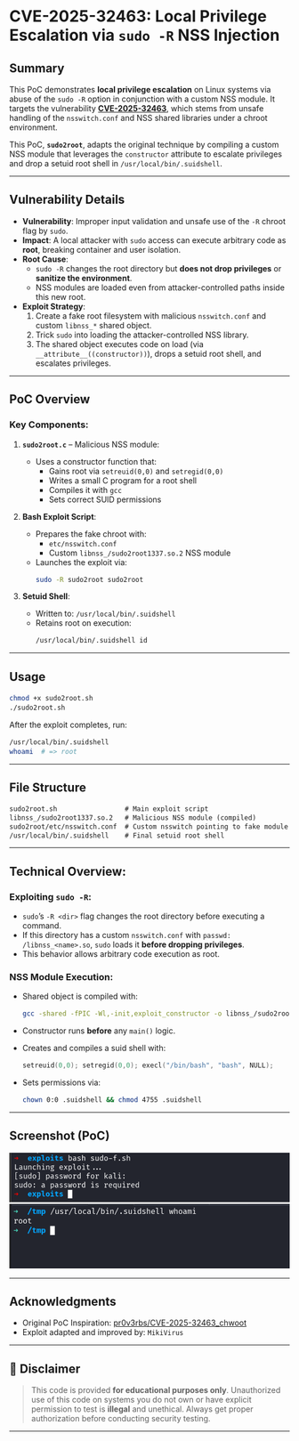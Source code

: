 # CVE-2025-32463: Local Privilege Escalation via `sudo -R` NSS Injection

## Summary

This PoC demonstrates **local privilege escalation** on Linux systems via abuse of the `sudo -R` option in conjunction with a custom NSS module. It targets the vulnerability [**CVE-2025-32463**](https://github.com/pr0v3rbs/CVE-2025-32463_chwoot), which stems from unsafe handling of the `nsswitch.conf` and NSS shared libraries under a chroot environment.

This PoC, **`sudo2root`**, adapts the original technique by compiling a custom NSS module that leverages the `constructor` attribute to escalate privileges and drop a setuid root shell in `/usr/local/bin/.suidshell`.

---

## Vulnerability Details

- **Vulnerability**: Improper input validation and unsafe use of the `-R` chroot flag by `sudo`.
- **Impact**: A local attacker with `sudo` access can execute arbitrary code as **root**, breaking container and user isolation.
- **Root Cause**:
  - `sudo -R` changes the root directory but **does not drop privileges** or **sanitize the environment**.
  - NSS modules are loaded even from attacker-controlled paths inside this new root.
- **Exploit Strategy**:
  1. Create a fake root filesystem with malicious `nsswitch.conf` and custom `libnss_*` shared object.
  2. Trick `sudo` into loading the attacker-controlled NSS library.
  3. The shared object executes code on load (via `__attribute__((constructor))`), drops a setuid root shell, and escalates privileges.

---

## PoC Overview

### Key Components:

1. **`sudo2root.c`** – Malicious NSS module:
   - Uses a constructor function that:
     - Gains root via `setreuid(0,0)` and `setregid(0,0)`
     - Writes a small C program for a root shell
     - Compiles it with `gcc`
     - Sets correct SUID permissions

2. **Bash Exploit Script**:
   - Prepares the fake chroot with:
     - `etc/nsswitch.conf`
     - Custom `libnss_/sudo2root1337.so.2` NSS module
   - Launches the exploit via:
     ```bash
     sudo -R sudo2root sudo2root
     ```

3. **Setuid Shell**:
   - Written to: `/usr/local/bin/.suidshell`
   - Retains root on execution:
     ```bash
     /usr/local/bin/.suidshell id
     ```

---

## Usage

```bash
chmod +x sudo2root.sh
./sudo2root.sh
````

After the exploit completes, run:

```bash
/usr/local/bin/.suidshell
whoami  # => root
```

---

## File Structure

```text
sudo2root.sh                 # Main exploit script
libnss_/sudo2root1337.so.2   # Malicious NSS module (compiled)
sudo2root/etc/nsswitch.conf  # Custom nsswitch pointing to fake module
/usr/local/bin/.suidshell    # Final setuid root shell
```

---

## Technical Overview:

### Exploiting `sudo -R`:

* `sudo`’s `-R <dir>` flag changes the root directory before executing a command.
* If this directory has a custom `nsswitch.conf` with `passwd: /libnss_<name>.so`, `sudo` loads it **before dropping privileges**.
* This behavior allows arbitrary code execution as root.

### NSS Module Execution:

* Shared object is compiled with:

  ```bash
  gcc -shared -fPIC -Wl,-init,exploit_constructor -o libnss_/sudo2root1337.so.2 sudo2root.c
  ```
* Constructor runs **before** any `main()` logic.
* Creates and compiles a suid shell with:

  ```c
  setreuid(0,0); setregid(0,0); execl("/bin/bash", "bash", NULL);
  ```
* Sets permissions via:

  ```bash
  chown 0:0 .suidshell && chmod 4755 .suidshell
  ```

---

## Screenshot (PoC)

![PoC Screenshot](screenshot.png)
![PoC Screenshot](screenshot1.png)

---

## Acknowledgments

* Original PoC Inspiration: [pr0v3rbs/CVE-2025-32463\_chwoot](https://github.com/pr0v3rbs/CVE-2025-32463_chwoot)
* Exploit adapted and improved by: `MikiVirus`

---

## 📢 Disclaimer

> This code is provided **for educational purposes only**. Unauthorized use of this code on systems you do not own or have explicit permission to test is **illegal** and unethical. Always get proper authorization before conducting security testing.

---

